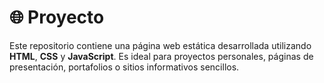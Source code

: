 # 🌐 Proyecto

Este repositorio contiene una página web estática desarrollada utilizando **HTML**, **CSS** y **JavaScript**. Es ideal para proyectos personales, páginas de presentación, portafolios o sitios informativos sencillos.
